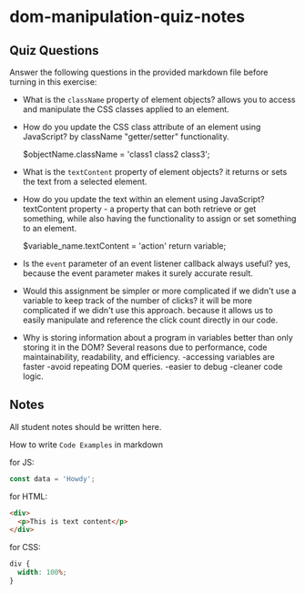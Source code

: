 # dom-manipulation-quiz-notes

## Quiz Questions

Answer the following questions in the provided markdown file before turning in this exercise:

- What is the `className` property of element objects?
  allows you to access and manipulate the CSS classes applied to an element.

- How do you update the CSS class attribute of an element using JavaScript?
  by className "getter/setter" functionality.

  $objectName.className = 'class1 class2 class3';

- What is the `textContent` property of element objects?
  it returns or sets the text from a selected element.

- How do you update the text within an element using JavaScript?
  textContent property - a property that can both retrieve or get something, while also having the functionality to assign or set something to an element.

  $variable_name.textContent = 'action' return variable;

- Is the `event` parameter of an event listener callback always useful?
  yes, because the event parameter makes it surely accurate result.

- Would this assignment be simpler or more complicated if we didn't use a variable to keep track of the number of clicks?
  it will be more complicated if we didn't use this approach. because it allows us to easily manipulate and reference the click count directly in our code.

- Why is storing information about a program in variables better than only storing it in the DOM?
  Several reasons due to performance, code maintainability, readability, and efficiency.
  -accessing variables are faster
  -avoid repeating DOM queries.
  -easier to debug
  -cleaner code logic.

## Notes

All student notes should be written here.

How to write `Code Examples` in markdown

for JS:

```javascript
const data = 'Howdy';
```

for HTML:

```html
<div>
  <p>This is text content</p>
</div>
```

for CSS:

```css
div {
  width: 100%;
}
```
